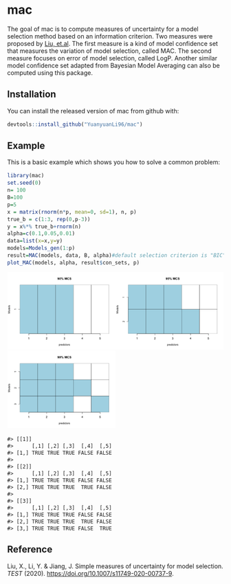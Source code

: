 
<!-- README.md is generated from README.Rmd. Please edit that file -->
# mac

<!-- badges: start -->
<!-- badges: end -->
The goal of mac is to compute measures of uncertainty for a model selection method based on an information criterion. Two measures were proposed by [Liu, et.al](https://doi.org/10.1007/s11749-020-00737-9). The first measure is a kind of model confidence set that measures the variation of model selection, called MAC. The second measure focuses on error of model selection, called LogP. Another similar model confidence set adapted from Bayesian Model Averaging can also be computed using this package.

## Installation

You can install the released version of mac from github with:

``` r
devtools::install_github("YuanyuanLi96/mac")
```


## Example

This is a basic example which shows you how to solve a common problem:

``` r
library(mac)
set.seed(0)
n= 100
B=100
p=5
x = matrix(rnorm(n*p, mean=0, sd=1), n, p)
true_b = c(1:3, rep(0,p-3))
y = x%*% true_b+rnorm(n)
alpha=c(0.1,0.05,0.01)
data=list(x=x,y=y)
models=Models_gen(1:p)
result=MAC(models, data, B, alpha)#default selection criterion is "BIC".
plot_MAC(models, alpha, result$con_sets, p)
```

<img src="man/figures/README-unnamed-chunk-2-1.png" width="50%" /><img src="man/figures/README-unnamed-chunk-2-2.png" width="50%" /><img src="man/figures/README-unnamed-chunk-2-3.png" width="50%" />

    #> [[1]]
    #>      [,1] [,2] [,3]  [,4]  [,5]
    #> [1,] TRUE TRUE TRUE FALSE FALSE
    #> 
    #> [[2]]
    #>      [,1] [,2] [,3]  [,4]  [,5]
    #> [1,] TRUE TRUE TRUE FALSE FALSE
    #> [2,] TRUE TRUE TRUE  TRUE FALSE
    #> 
    #> [[3]]
    #>      [,1] [,2] [,3]  [,4]  [,5]
    #> [1,] TRUE TRUE TRUE FALSE FALSE
    #> [2,] TRUE TRUE TRUE  TRUE FALSE
    #> [3,] TRUE TRUE TRUE FALSE  TRUE
    
    
 ## Reference
 Liu, X., Li, Y. & Jiang, J. Simple measures of uncertainty for model selection. *TEST* (2020). https://doi.org/10.1007/s11749-020-00737-9.
